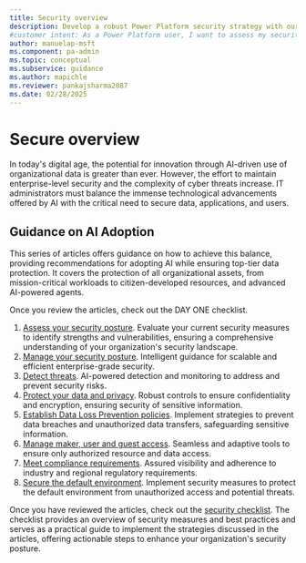 ```yaml
---
title: Security overview
description: Develop a robust Power Platform security strategy with our comprehensive guide. Learn how to protect your data, applications, and users effectively.
#customer intent: As a Power Platform user, I want to assess my security posture so that I can identify potential vulnerabilities.
author: manuelap-msft
ms.component: pa-admin
ms.topic: conceptual
ms.subservice: guidance
ms.author: mapichle
ms.reviewer: pankajsharma2087
ms.date: 02/28/2025
---
```


# Secure overview

In today's digital age, the potential for innovation through AI-driven use of organizational data is greater than ever. However, the effort to maintain enterprise-level security and the complexity of cyber threats increase. IT administrators must balance the immense technological advancements offered by AI with the critical need to secure data, applications, and users.

## Guidance on AI Adoption
This series of articles offers guidance on how to achieve this balance, providing recommendations for adopting AI while ensuring top-tier data protection. It covers the protection of all organizational assets, from mission-critical workloads to citizen-developed resources, and advanced AI-powered agents.

Once you review the articles, check out the DAY ONE checklist.

1. [Assess your security posture](assess-security-posture.md). Evaluate your current security measures to identify strengths and vulnerabilities, ensuring a comprehensive understanding of your organization's security landscape.
1. [Manage your security posture](security-posture-management.md). Intelligent guidance for scalable and efficient enterprise-grade security.
1. [Detect threats](threat-detection.md). AI-powered detection and monitoring to address and prevent security risks.
1. [Protect your data and privacy](data-protection.md). Robust controls to ensure confidentiality and encryption, ensuring security of sensitive information.  
1. [Establish Data Loss Prevention policies](dlp-strategy.md). Implement strategies to prevent data breaches and unauthorized data transfers, safeguarding sensitive information.
1. [Manage maker, user and guest access](conditional-access.md). Seamless and adaptive tools to ensure only authorized resource and data access.
1. [Meet compliance requirements](compliance.md). Assured visibility and adherence to industry and regional regulatory requirements.  
1. [Secure the default environment](secure-default-environment.md). Implement security measures to protect the default environment from unauthorized access and potential threats.

Once you have reviewed the articles, check out the [security checklist](security-checklist.md). The checklist provides an overview of security measures and best practices and serves as a practical guide to implement the strategies discussed in the articles, offering actionable steps to enhance your organization's security posture.
